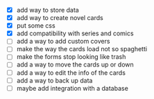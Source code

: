 - [x] add way to store data
- [x] add way to create novel cards
- [x] put some css
- [x] add compatibility with series and comics
- [ ] add a way to add custom covers
- [ ] make the way the cards load not so spaghetti
- [ ] make the forms stop looking like trash
- [ ] add a way to move the cards up or down
- [ ] add a way to edit the info of the cards
- [ ] add a way to back up data
- [ ] maybe add integration with a database
